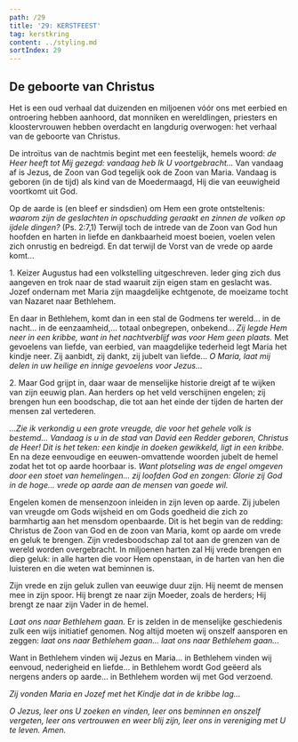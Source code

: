 ```yaml
---
path: /29
title: '29: KERSTFEEST'
tag: kerstkring
content: ../styling.md
sortIndex: 29
---
```


## De geboorte van Christus

Het is een oud verhaal dat duizenden en miljoenen vóór ons met eerbied en ontroering hebben aanhoord, dat monniken en wereldlingen, priesters en kloostervrouwen hebben overdacht en langdurig overwogen: het verhaal van de geboorte van Christus.

De introïtus van de nachtmis begint met een feestelijk, hemels woord: _de Heer heeft tot Mij gezegd: vandaag heb Ik U voortgebracht..._ Van vandaag af is Jezus, de Zoon van God tegelijk ook de Zoon van Maria. Vandaag is geboren (in de tijd) als kind van de Moedermaagd, Hij die van eeuwigheid voortkomt uit God.

Op de aarde is (en bleef er sindsdien) om Hem een grote ontsteltenis: _waarom zijn de geslachten in opschudding geraakt en zinnen de volken op ijdele dingen?_ (Ps. 2:7,1) Terwijl toch de intrede van de Zoon van God hun hoofden en harten in liefde en dankbaarheid moest boeien, voelen velen zich onrustig en bedreigd. En dat terwijl de Vorst van de vrede op aarde komt...

1\. Keizer Augustus had een volkstelling uitgeschreven. Ieder ging zich dus aangeven en trok naar de stad waaruit zijn eigen stam en geslacht was. Jozef ondernam met Maria zijn maagdelijke echtgenote, de moeizame tocht van Nazaret naar Bethlehem.

En daar in Bethlehem, komt dan in een stal de Godmens ter wereld... in de nacht... in de eenzaamheid,... totaal onbegrepen, onbekend... _Zij legde Hem neer in een kribbe, want in het nachtverblijf was voor Hem geen plaats._ Met gevoelens van liefde, van eerbied, van maagdelijke tederheid legt Maria het kindje neer. Zij aanbidt, zij dankt, zij jubelt van liefde... _O Maria, laat mij delen in uw heilige en innige gevoelens voor Jezus..._

2\. Maar God grijpt in, daar waar de menselijke historie dreigt af te wijken van zijn eeuwig plan. Aan herders op het veld verschijnen engelen; zij brengen hun een boodschap, die tot aan het einde der tijden de harten der mensen zal vertederen.

_...Zie ik verkondig u een grote vreugde, die voor het gehele volk is bestemd... Vandaag is u in de stad van David een Redder geboren, Christus de Heer! Dit is het teken: een kindje in doeken gewikkeld, ligt in een kribbe._ En na deze eenvoudige en eeuwen-omvattende woorden jubelt de hemel zodat het tot op aarde hoorbaar is. _Want plotseling was de engel omgeven door een stoet van hemelingen... zij loofden God en zongen: Glorie zij God in de hoge... vrede op aarde aan de mensen van goede wil._

Engelen komen de mensenzoon inleiden in zijn leven op aarde. Zij jubelen van vreugde om Gods wijsheid en om Gods goedheid die zich zo barmhartig aan het mensdom openbaarde. Dit is het begin van de redding: Christus de Zoon van God en de zoon van Maria, komt op aarde om vrede en geluk te brengen. Zijn vredesboodschap zal tot aan de grenzen van de wereld worden overgebracht. In miljoenen harten zal Hij vrede brengen en diep geluk: in alle harten die voor Hem openstaan, in de harten van hen die luisteren en die weten wat beminnen is.

Zijn vrede en zijn geluk zullen van eeuwige duur zijn. Hij neemt de mensen mee in zijn spoor. Hij brengt ze naar zijn Moeder, zoals de herders; Hij brengt ze naar zijn Vader in de hemel.

_Laat ons naar Bethlehem gaan._ Er is zelden in de menselijke geschiedenis zulk een wijs initiatief genomen. Nog altijd moeten wij onszelf aansporen en zeggen: _laat ons naar Bethlehem gaan... laat ons naar Bethlehem gaan..._

Want in Bethlehem vinden wij Jezus en Maria... in Bethlehem vinden wij eenvoud, nederigheid en liefde... in Bethlehem wordt God geëerd als nergens anders op aarde... in Bethlehem worden wij met God verzoend.

_Zij vonden Maria en Jozef met het Kindje dat in de kribbe lag..._

_O Jezus, leer ons U zoeken en vinden, leer ons beminnen en onszelf vergeten, leer ons vertrouwen en weer blij zijn, leer ons in vereniging met U te leven. Amen._
